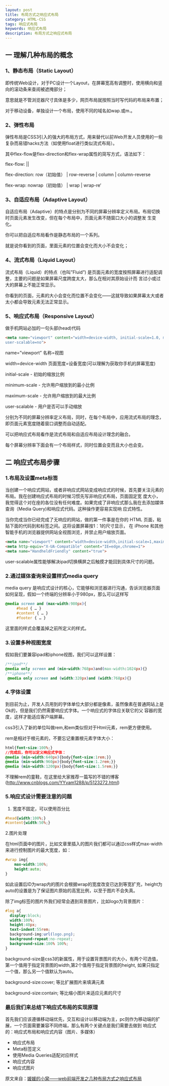 ```yaml
---
layout: post
title: 布局方式之响应式布局
category: HTML-CSS
tags: 响应式布局
keywords: 响应式布局
description: 布局方式之响应式布局
---
```


## 一 理解几种布局的概念
### 1、静态布局（Static Layout）

即传统Web设计，对于PC设计一个Layout，在屏幕宽高有调整时，使用横向和竖向的滚动条来查阅被遮掩部分；

意思就是不管浏览器尺寸具体是多少，网页布局就按照当时写代码的布局来布置；

对于移动设备，单独设计一个布局，使用不同的域名如wap.或m.。

### 2、弹性布局
弹性布局是CSS3引入的强大的布局方式，用来替代以前Web开发人员使用的一些复杂而易错hacks方法（如使用float进行类似流式布局）。

其中flex-flow是flex-direction和flex-wrap属性的简写方式，语法如下：

flex-flow: ||

flex-direction: row（初始值） | row-reverse | column | column-reverse

flex-wrap: nowrap（初始值） | wrap | wrap-re‘

### 3、自适应布局（Adaptive Layout）
自适应布局（Adaptive）的特点是分别为不同的屏幕分辨率定义布局。布局切换时页面元素发生改变，但在每个布局中，页面元素不随窗口大小的调整发
生变化。

你可以把自适应布局看作是静态布局的一个系列。

就是说你看到的页面，里面元素的位置会变化而大小不会变化；

### 4、流式布局（Liquid Layout）
流式布局（Liquid）的特点（也叫”Fluid”) 是页面元素的宽度按照屏幕进行适配调整，主要的问题是如果屏幕尺度跨度太大，那么在相对其原始设计而
言过小或过大的屏幕上不能正常显示。

你看到的页面，元素的大小会变化而位置不会变化——这就导致如果屏幕太大或者太小都会导致元素无法正常显示。

### 5、响应式布局（Responsive Layout）
做手机网站必加的一句头部(head)代码
```html
<meta name="viewport" content="width=device-width, initial-scale=1.0, minimum-scale=1.0, maximum-scale=1.0, 
user-scalable=no">
```

name=”viewport” 名称=视图

width=device-width 页面宽度=设备宽度(可以理解为获取你手机的屏幕宽度)

initial-scale - 初始的缩放比例

minimum-scale - 允许用户缩放到的最小比例

maximum-scale - 允许用户缩放到的最大比例

user-scalable - 用户是否可以手动缩放

分别为不同的屏幕分辨率定义布局，同时，在每个布局中，应用流式布局的理念，即页面元素宽度随着窗口调整而自动适配。

可以把响应式布局看作是流式布局和自适应布局设计理念的融合。

每个屏幕分辨率下面会有一个布局样式，同时位置会变而且大小也会变。

## 二 响应式布局步骤
### 1.布局及设置meta标签
当创建一个响应式网站，或者非响应式网站变成响应式的时候，首先要关注元素的布局。我在创建响应式布局的时候习惯先写非响应式布局，页面固定宽
度大小，我觉得这个对在座的各位没有任何难度。如果完成了非响应式那么我在去添加媒体查询（Media Query)和响应式代码。这种操作更容易实现响
应式特性。

当你完成当你已经完成了无响应的网站，做的第一件事是在你的 HTML 页面，粘贴下面的代码到和标签之间。这将设置屏幕按1：1的尺寸显示，
在 iPhone 和其他智能手机的浏览器提供网站全视图浏览，并禁止用户缩放页面。
```html
<meta name="viewport" content="width=device-width,initial-scale=1,maximum-scale=1,user-scalable=no">
<meta http-equiv="X-UA-Compatible" content="IE=edge,chrome=1">
<meta name="HandheldFriendly" content="true">
```

user-scalable属性能够解决ipad切换横屏之后触摸才能回到具体尺寸的问题。

### 2.通过媒体查询来设置样式media query
media query 是响应式设计的核心，它能够和浏览器进行沟通，告诉浏览器页面如何呈现，假如一个终端的分辨率小于980px，那么可以这样写
```css
@media screen and (max-width:980px){
     #head { … }
     #content { … }
     #footer { … }
```

这里面的样式会覆盖掉之前所定义的样式。

### 3.设置多种视图宽度
假如我们要兼容ipad和iphone视图，我们可以这样设置：
```css
/**ipad**/
@media only screen and (min-width:768px)and(max-width:1024px){}
/**iphone**/
 @media only screen and (width:320px)and (width:768px){}
```

### 4.字体设置
到目前为止，开发人员用到的字体单位大部分都是像素，虽然像素在普通网站上是Ok的，但是我们仍然需要响应式字体。一个响应式的字体应关联它的父
容器的宽度，这样才能适应客户端屏幕。

css3引入了新的单位叫做rem,和em类似但对于Html元素，rem更方便使用。

rem是相对于根元素的，不要忘记重置根元素字体大小：
```css
html{font-size:100%;}
//完成后，你可以定义响应式字体：
@media (min-width:640px){body{font-size:1rem;}}
@media (min-width:960px){body{font-size:1.2rem;}}
@media (min-width:1200px){body{font-size:1.5rem;}}
```

不理解rem的童鞋，在这里给大家推荐一篇写的不错的博客(http://www.cnblogs.com/YYvam1288/p/5123272.html)

### 5.响应式设计需要注意的问题

1. 宽度不固定，可以使用百分比
```css
#head{width:100%;}
#content{width:50%;}
```

2.图片处理

在html页面中的图片，比如文章里插入的图片我们都可以通过css样式max-width来进行控制图片的最大宽度，如：
```css
#wrap img{
    max-width:100%;
    height:auto;
}
```

如此设置后ID为wrap内的图片会根据wrap的宽度改变已达到等宽扩充，height为auto的设置是为了保证图片原始的高宽比例，以至于图片不会失真。

除了img标签的图片外我们经常会遇到背景图片，比如logo为背景图片：
```css
#log a{
  display:block;
  width:100%;
  height:40px;
  text-indent:55rem;
  background-img:url(logo.png);
  background-repeat:no-repeat;
  background-size:100% 100%;
}
```

background-size是css3的新属性，用于设置背景图片的大小，有两个可选值，第一个值用于指定背景图的width,第2个值用于指定背景图的height,
如果只指定一个值，那么另一个值默认为auto。

background-size:cover; 等比扩展图片来填满元素

background-size:contain; 等比缩小图片来适应元素的尺寸

### 最后我们来总结下响应式布局的实现原理

首先我们应该遵循移动端优先，交互和设计以移动端为主，pc则作为移动端的扩展，一个页面需要兼容不同终端，那么有两个关键点是我们需要去做到
响应式的：响应式布局和响应式内容（图片、多媒体）

- 响应式布局
- Meta标签定义
- 使用Media Queries适配对应样式
- 响应式内容
- 响应式图片

原文来自：[媛媛的小窝——web前端开发之几种布局方式之响应式布局](http://www.zyy1217.com/2016/12/19/web%E5%89%8D%E7%AB%AF%E5%BC%80%E5%8F%91%E4%B9%8B%E5%87%A0%E7%A7%8D%E5%B8%83%E5%B1%80%E6%96%B9%E5%BC%8F%E4%B9%8B%E5%93%8D%E5%BA%94%E5%BC%8F%E5%B8%83%E5%B1%80/)
